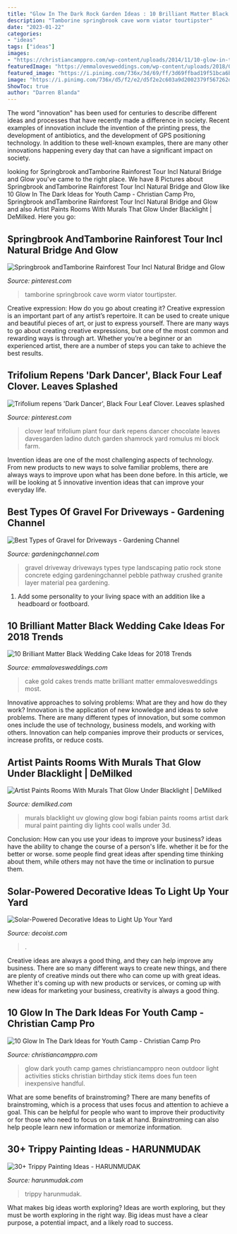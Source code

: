 ```yaml
---
title: "Glow In The Dark Rock Garden Ideas : 10 Brilliant Matter Black Wedding Cake Ideas For 2018 Trends"
description: "Tamborine springbrook cave worm viator tourtipster"
date: "2023-01-22"
categories:
- "ideas"
tags: ["ideas"]
images:
- "https://christiancamppro.com/wp-content/uploads/2014/11/10-glow-in-the-dark-e1415898732680.png"
featuredImage: "https://emmalovesweddings.com/wp-content/uploads/2018/02/gold-and-matte-black-wedding-cake.jpg"
featured_image: "https://i.pinimg.com/736x/3d/69/ff/3d69ffbad19f51bca6bb116b3ee14649--shamrock-plant-mystic-garden.jpg"
image: "https://i.pinimg.com/736x/d5/f2/e2/d5f2e2c603a9d2002379f567262d2f11.jpg"
ShowToc: true
author: "Darren Blanda"
---
```



The word "innovation" has been used for centuries to describe different ideas and processes that have recently made a difference in society. Recent examples of innovation include the invention of the printing press, the development of antibiotics, and the development of GPS positioning technology. In addition to these well-known examples, there are many other innovations happening every day that can have a significant impact on society.

	

		
looking for Springbrook andTamborine Rainforest Tour Incl Natural Bridge and Glow you've came to the right place. We have 8 Pictures about Springbrook andTamborine Rainforest Tour Incl Natural Bridge and Glow like 10 Glow In The Dark Ideas for Youth Camp - Christian Camp Pro, Springbrook andTamborine Rainforest Tour Incl Natural Bridge and Glow and also Artist Paints Rooms With Murals That Glow Under Blacklight | DeMilked. Here you go:
		
    
## Springbrook AndTamborine Rainforest Tour Incl Natural Bridge And Glow

<img loading=lazy src="https://i.pinimg.com/736x/d5/f2/e2/d5f2e2c603a9d2002379f567262d2f11.jpg" onerror="this.onerror=null;this.src='https://tse3.mm.bing.net/th?id=OIP.LjQiwl1lkSHktSI-uG8h4gHaE8&amp;pid=15.1';" alt="Springbrook andTamborine Rainforest Tour Incl Natural Bridge and Glow">

_Source: pinterest.com_

>tamborine springbrook cave worm viator tourtipster. 

	

Creative expression: How do you go about creating it?
Creative expression is an important part of any artist’s repertoire. It can be used to create unique and beautiful pieces of art, or just to express yourself. There are many ways to go about creating creative expressions, but one of the most common and rewarding ways is through art. Whether you’re a beginner or an experienced artist, there are a number of steps you can take to achieve the best results.

    
## Trifolium Repens &#039;Dark Dancer&#039;, Black Four Leaf Clover. Leaves Splashed

<img loading=lazy src="https://i.pinimg.com/736x/3d/69/ff/3d69ffbad19f51bca6bb116b3ee14649--shamrock-plant-mystic-garden.jpg" onerror="this.onerror=null;this.src='https://tse3.mm.bing.net/th?id=OIP.45iOulh28c1boC6N4r24KgHaFj&amp;pid=15.1';" alt="Trifolium repens &#039;Dark Dancer&#039;, Black Four Leaf Clover. Leaves splashed">

_Source: pinterest.com_

>clover leaf trifolium plant four dark repens dancer chocolate leaves davesgarden ladino dutch garden shamrock yard romulus mi block farm. 

	

Invention ideas are one of the most challenging aspects of technology. From new products to new ways to solve familiar problems, there are always ways to improve upon what has been done before. In this article, we will be looking at 5 innovative invention ideas that can improve your everyday life.

    
## Best Types Of Gravel For Driveways - Gardening Channel

<img loading=lazy src="https://www.gardeningchannel.com/wp-content/uploads/2013/04/gravel-for-driveways.jpeg" onerror="this.onerror=null;this.src='https://tse1.mm.bing.net/th?id=OIP.xThd6J6dMVUJX7rOaBsULgHaNN&amp;pid=15.1';" alt="Best Types of Gravel for Driveways - Gardening Channel">

_Source: gardeningchannel.com_

>gravel driveway driveways types type landscaping patio rock stone concrete edging gardeningchannel pebble pathway crushed granite layer material pea gardening. 

	

1. Add some personality to your living space with an addition like a headboard or footboard.

    
## 10 Brilliant Matter Black Wedding Cake Ideas For 2018 Trends

<img loading=lazy src="https://emmalovesweddings.com/wp-content/uploads/2018/02/gold-and-matte-black-wedding-cake.jpg" onerror="this.onerror=null;this.src='https://tse3.mm.bing.net/th?id=OIP.cucn4Kiuq3ismBoOcXWyMAHaK8&amp;pid=15.1';" alt="10 Brilliant Matter Black Wedding Cake Ideas for 2018 Trends">

_Source: emmalovesweddings.com_

>cake gold cakes trends matte brilliant matter emmalovesweddings most. 

	

Innovative approaches to solving problems: What are they and how do they work?
Innovation is the application of new knowledge and ideas to solve problems. There are many different types of innovation, but some common ones include the use of technology, business models, and working with others. Innovation can help companies improve their products or services, increase profits, or reduce costs.

    
## Artist Paints Rooms With Murals That Glow Under Blacklight | DeMilked

<img loading=lazy src="https://www.demilked.com/magazine/wp-content/uploads/2015/01/glowing-murals-uv-blacklight-art-bogi-fabian-19.jpg" onerror="this.onerror=null;this.src='https://tse1.mm.bing.net/th?id=OIP.li1ePyJVrQ8rYA7CU9YeyAHaLE&amp;pid=15.1';" alt="Artist Paints Rooms With Murals That Glow Under Blacklight | DeMilked">

_Source: demilked.com_

>murals blacklight uv glowing glow bogi fabian paints rooms artist dark mural paint painting diy lights cool walls under 3d. 

	

Conclusion: How can you use your ideas to improve your business?
ideas have the ability to change the course of a person's life. whether it be for the better or worse. some people find great ideas after spending time thinking about them, while others may not have the time or inclination to pursue them.

    
## Solar-Powered Decorative Ideas To Light Up Your Yard

<img loading=lazy src="https://cdn.decoist.com/wp-content/uploads/2015/06/solar-powered-planter-1.jpg" onerror="this.onerror=null;this.src='https://tse4.mm.bing.net/th?id=OIP.dMql8jmuQtSNT6b5ywrs6wHaGF&amp;pid=15.1';" alt="Solar-Powered Decorative Ideas to Light Up Your Yard">

_Source: decoist.com_

>. 

	

Creative ideas are always a good thing, and they can help improve any business. There are so many different ways to create new things, and there are plenty of creative minds out there who can come up with great ideas. Whether it's coming up with new products or services, or coming up with new ideas for marketing your business, creativity is always a good thing.

    
## 10 Glow In The Dark Ideas For Youth Camp - Christian Camp Pro

<img loading=lazy src="https://christiancamppro.com/wp-content/uploads/2014/11/10-glow-in-the-dark-e1415898732680.png" onerror="this.onerror=null;this.src='https://tse4.mm.bing.net/th?id=OIP.Q2_sD1O_i21sjTnBH54shAHaLH&amp;pid=15.1';" alt="10 Glow In The Dark Ideas for Youth Camp - Christian Camp Pro">

_Source: christiancamppro.com_

>glow dark youth camp games christiancamppro neon outdoor light activities sticks christian birthday stick items does fun teen inexpensive handful. 

	

What are some benefits of brainstroming?
There are many benefits of brainstroming, which is a process that uses focus and attention to achieve a goal. This can be helpful for people who want to improve their productivity or for those who need to focus on a task at hand. Brainstroming can also help people learn new information or memorize information.

    
## 30+ Trippy Painting Ideas - HARUNMUDAK

<img loading=lazy src="https://www.harunmudak.com/wp-content/uploads/2020/07/trippy-painting-14-765x1024.jpg" onerror="this.onerror=null;this.src='https://tse2.mm.bing.net/th?id=OIP.sLXAGUU-5yG6COZAEYO7WAHaJ6&amp;pid=15.1';" alt="30+ Trippy Painting Ideas - HARUNMUDAK">

_Source: harunmudak.com_

>trippy harunmudak. 

	

What makes big ideas worth exploring?
Ideas are worth exploring, but they must be worth exploring in the right way. Big ideas must have a clear purpose, a potential impact, and a likely road to success.

